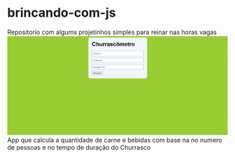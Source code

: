 # brincando-com-js
Repositorio com algums projetinhos simples para reinar nas horas vagas
![What is this](InterfaceChurras.jpg)
App que calcula a quantidade de carne e bebidas com base na no numero de pessoas e no tempo de duração do Churrasco

